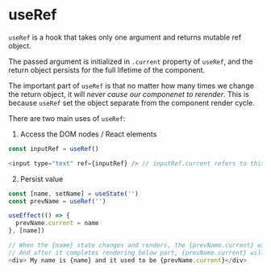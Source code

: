 # useRef

```useRef``` is a hook that takes only one argument and returns mutable ref object.

The passed argument is initialized in ```.current``` property of ```useRef```, and the return object persists 
for the full lifetime of the component. 

The important part of ```useRef``` is that no matter how many times we change the return object, it will <em>never 
cause our componenet to rerender</em>. This is because ```useRef``` set the object separate from the component render
cycle. 

There are two main uses of ```useRef```:
1. Access the DOM nodes / React elements
```javascript
const inputRef = useRef()

<input type="text" ref={inputRef} /> // inputRef.current refers to this <input>
```
2. Persist value 
```javascript
const [name, setName] = useState('')
const prevName = useRef('')

useEffect(() => {
  prevName.current = name
}, [name]) 

// When the {name} state changes and renders, the {prevName.current} will still be previous {name} value
// And after it completes rendering below part, {prevName.current} will change to new {name} value by useEffect()
<div> My name is {name} and it used to be {prevName.current}</div> 
```

